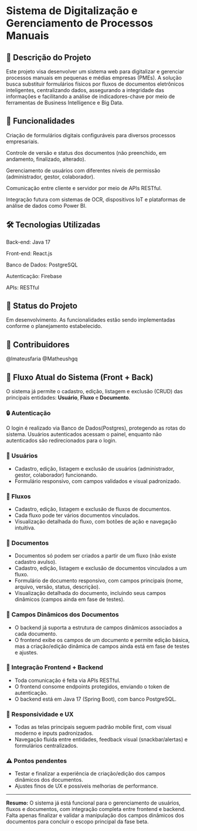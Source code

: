 # Sistema de Digitalização e Gerenciamento de Processos Manuais

## 📄 Descrição do Projeto
Este projeto visa desenvolver um sistema web para digitalizar e gerenciar processos manuais em pequenas e médias empresas (PMEs). A solução busca substituir formulários físicos por fluxos de documentos eletrônicos inteligentes, centralizando dados, assegurando a integridade das informações e facilitando a análise de indicadores-chave por meio de ferramentas de Business Intelligence e Big Data.

## 🚀 Funcionalidades
Criação de formulários digitais configuráveis para diversos processos empresariais.

Controle de versão e status dos documentos (não preenchido, em andamento, finalizado, alterado).

Gerenciamento de usuários com diferentes níveis de permissão (administrador, gestor, colaborador).

Comunicação entre cliente e servidor por meio de APIs RESTful.

Integração futura com sistemas de OCR, dispositivos IoT e plataformas de análise de dados como Power BI.

## 🛠️ Tecnologias Utilizadas
Back-end: Java 17

Front-end: React.js

Banco de Dados: PostgreSQL

Autenticação: Firebase

APIs: RESTful

## 📌 Status do Projeto
Em desenvolvimento. As funcionalidades estão sendo implementadas conforme o planejamento estabelecido.

## 👥 Contribuidores

@lmateusfaria
@Matheushgq



## 📝 Fluxo Atual do Sistema (Front + Back)

O sistema já permite o cadastro, edição, listagem e exclusão (CRUD) das principais entidades: **Usuário**, **Fluxo** e **Documento**.

### 🔒 Autenticação
O login é realizado via Banco de Dados(Postgres), protegendo as rotas do sistema. Usuários autenticados acessam o painel, enquanto não autenticados são redirecionados para o login.

### 👤 Usuários
- Cadastro, edição, listagem e exclusão de usuários (administrador, gestor, colaborador) funcionando.
- Formulário responsivo, com campos validados e visual padronizado.

### 🔄 Fluxos
- Cadastro, edição, listagem e exclusão de fluxos de documentos.
- Cada fluxo pode ter vários documentos vinculados.
- Visualização detalhada do fluxo, com botões de ação e navegação intuitiva.

### 📄 Documentos
- Documentos só podem ser criados a partir de um fluxo (não existe cadastro avulso).
- Cadastro, edição, listagem e exclusão de documentos vinculados a um fluxo.
- Formulário de documento responsivo, com campos principais (nome, arquivo, versão, status, descrição).
- Visualização detalhada do documento, incluindo seus campos dinâmicos (campos ainda em fase de testes).

### 🧩 Campos Dinâmicos dos Documentos
- O backend já suporta a estrutura de campos dinâmicos associados a cada documento.
- O frontend exibe os campos de um documento e permite edição básica, mas a criação/edição dinâmica de campos ainda está em fase de testes e ajustes.

### 🔗 Integração Frontend + Backend
- Toda comunicação é feita via APIs RESTful.
- O frontend consome endpoints protegidos, enviando o token de autenticação.
- O backend está em Java 17 (Spring Boot), com banco PostgreSQL.

### 📱 Responsividade e UX
- Todas as telas principais seguem padrão mobile first, com visual moderno e inputs padronizados.
- Navegação fluida entre entidades, feedback visual (snackbar/alertas) e formulários centralizados.

### ⚠️ Pontos pendentes
- Testar e finalizar a experiência de criação/edição dos campos dinâmicos dos documentos.
- Ajustes finos de UX e possíveis melhorias de performance.

---
**Resumo:**
O sistema já está funcional para o gerenciamento de usuários, fluxos e documentos, com integração completa entre frontend e backend. Falta apenas finalizar e validar a manipulação dos campos dinâmicos dos documentos para concluir o escopo principal da fase beta.
